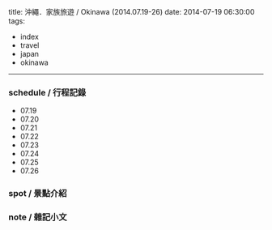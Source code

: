 title: 沖繩．家族旅遊 / Okinawa (2014.07.19-26)
date: 2014-07-19 06:30:00
tags:
- index
- travel
- japan
- okinawa
---

### schedule / 行程記錄 ###

-   07.19
-   07.20
-   07.21
-   07.22
-   07.23
-   07.24
-   07.25
-   07.26

### spot / 景點介紹 ###

### note / 雜記小文 ###
